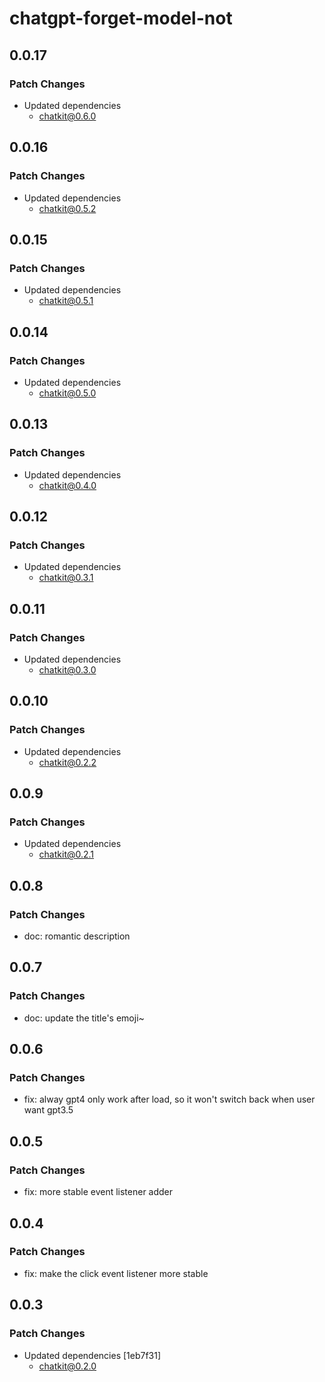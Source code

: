 # chatgpt-forget-model-not

## 0.0.17

### Patch Changes

- Updated dependencies
  - chatkit@0.6.0

## 0.0.16

### Patch Changes

- Updated dependencies
  - chatkit@0.5.2

## 0.0.15

### Patch Changes

- Updated dependencies
  - chatkit@0.5.1

## 0.0.14

### Patch Changes

- Updated dependencies
  - chatkit@0.5.0

## 0.0.13

### Patch Changes

- Updated dependencies
  - chatkit@0.4.0

## 0.0.12

### Patch Changes

- Updated dependencies
  - chatkit@0.3.1

## 0.0.11

### Patch Changes

- Updated dependencies
  - chatkit@0.3.0

## 0.0.10

### Patch Changes

- Updated dependencies
  - chatkit@0.2.2

## 0.0.9

### Patch Changes

- Updated dependencies
  - chatkit@0.2.1

## 0.0.8

### Patch Changes

- doc: romantic description

## 0.0.7

### Patch Changes

- doc: update the title's emoji~

## 0.0.6

### Patch Changes

- fix: alway gpt4 only work after load, so it won't switch back when user want gpt3.5

## 0.0.5

### Patch Changes

- fix: more stable event listener adder

## 0.0.4

### Patch Changes

- fix: make the click event listener more stable

## 0.0.3

### Patch Changes

- Updated dependencies [1eb7f31]
  - chatkit@0.2.0
